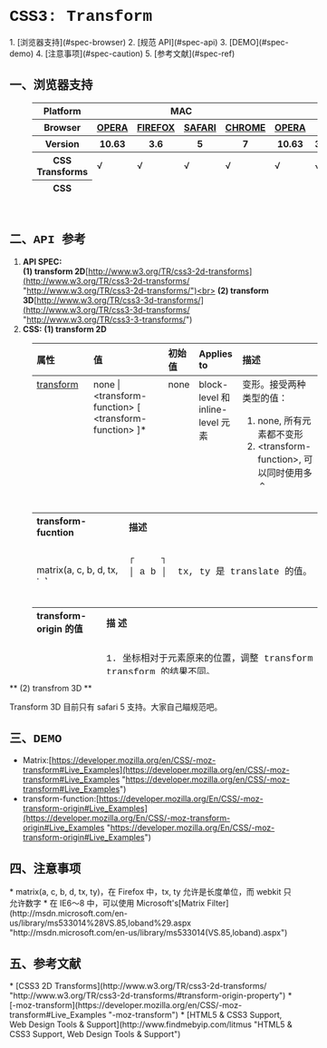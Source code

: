 <h1 style="font-family:Courier New">CSS3: Transform</h1>
1. [浏览器支持](#spec-browser)
2. [规范 API](#spec-api)
3. [DEMO](#spec-demo)
4. [注意事项](#spec-caution)
5. [参考文献](#spec-ref)

<h2 id="spec-browser" style="font-family:Courier New">一、浏览器支持</h2>
<table class="litmus-browser-support-results zeroBorder" style="margin-left:40px" summary="Browser support for HTML5 Forms Inputs" height="162" width="920">
<tbody>
<tr>
<th class="primary-heading" scope="row"><span class="offScreen">Platform</span></th>
<th class="primary-heading" colspan="4" scope="colgroup">MAC</th>
<th class="primary-heading" colspan="8" scope="colgroup">WIN</th>
<th class="offScreen">%</th>
</tr>
<tr>
<th class="row-heading secondary-heading" scope="row"><span class="offScreen">Browser</span></th>
<th class="browser-id browser-opera secondary-heading" colspan="1" scope="col"><a href="http://www.opera.com/browser/" target="_blank" title="Download the Opera web browser">OPERA</a></th>
<th class="browser-firefox browser-id secondary-heading" colspan="1" scope="col"><a href="http://www.mozilla-europe.org/en/firefox/" target="_blank" title="Download the Firefox web browser">FIREFOX</a></th>
<th class="browser-id browser-safari secondary-heading" colspan="1" scope="col"><a href="http://www.apple.com/safari/download/" target="_blank" title="Download the Safari web browser">SAFARI</a></th>
<th class="browser-chrome browser-id secondary-heading" colspan="1" scope="col"><a href="http://www.google.com/chrome/" target="_blank" title="Download the Chrome web browser">CHROME</a></th>
<th class="browser-id browser-opera secondary-heading" colspan="1" scope="col"><a href="http://www.opera.com/browser/" target="_blank" title="Download the Opera web browser">OPERA</a></th>
<th class="browser-firefox browser-id secondary-heading" colspan="2" scope="colgroup"><a href="http://www.mozilla-europe.org/en/firefox/" target="_blank" title="Download the Firefox web browser">FIREFOX</a></th>
<th class="browser-id browser-safari secondary-heading" colspan="1" scope="col"><a href="http://www.apple.com/safari/download/" target="_blank" title="Download the Safari web browser">SAFARI</a></th>
<th class="browser-id browser-ie secondary-heading" colspan="2" scope="colgroup"><a href="http://www.microsoft.com/ie/" target="_blank" title="Download the Ie web browser">IE</a></th>
<th class="browser-chrome browser-id secondary-heading" colspan="2" scope="colgroup"><a href="http://www.google.com/chrome/" target="_blank" title="Download the Chrome web browser">CHROME</a></th>
<th class="offScreen">&nbsp;</th>
</tr>
<tr>
<th class="row-heading tertiary-heading" scope="row"><span class="offScreen">Version</span></th>
<th class="tertiary-heading" scope="col"> 10.63 </th>
<th class="tertiary-heading" scope="col"> 3.6 </th>
<th class="tertiary-heading" scope="col"> 5 </th>
<th class="tertiary-heading" scope="col"> 7 </th>
<th class="tertiary-heading" scope="col"> 10.63 </th>
<th class="tertiary-heading" scope="col"> 3.6 </th>
<th class="tertiary-heading" scope="col"> 4.03 </th>
<th class="tertiary-heading" scope="col"> 5 </th>
<th class="tertiary-heading" scope="col"> 8 </th>
<th class="tertiary-heading" scope="col"> 9 </th>
<th class="tertiary-heading" scope="col"> 7 </th>
<th class="tertiary-heading" scope="col"> 8 </th>
<th class="offScreen">&nbsp;</th>
</tr>
</tbody>
 
<tbody>
<tr id="k0.1">
<th class="row-heading" scope="row">CSS Transforms</th>
<td class="supported">√<br>
</td>
<td class="supported">√</td>
<td class="supported">√</td>
<td class="supported">√</td>
<td class="supported">√</td>
<td class="supported">√</td>
<td class="supported">√</td>
<td class="supported">√</td>
<td>-</td>
<td>-</td>
<td class="supported">√</td>
<td class="supported">√</td>
<td class="grade-excellent support-grade"> 81%</td>
</tr>
<tr id="np86">
<th class="row-heading" scope="row">CSS Transforms 3D</th>
<td>-<br>
</td>
<td>-<br>
</td>
<td class="supported">√</td>
<td>-</td>
<td>-</td>
<td>-</td>
<td>-</td>
<td class="supported">√</td>
<td>-</td>
<td>-</td>
<td>-</td>
<td>-</td>
<td class="grade-poor support-grade"> 11% </td>
</tr>
</tbody>
</table>
<br>
<h2 id="spec-api" style="font-family:Courier New">二、API 参考</h2>

1. **API SPEC:**<br>
    **(1) transform 2D**[http://www.w3.org/TR/css3-2d-transforms](http://www.w3.org/TR/css3-2d-transforms/ "http://www.w3.org/TR/css3-2d-transforms/")<br>
    **(2) transform 3D**[http://www.w3.org/TR/css3-3d-transforms/](http://www.w3.org/TR/css3-3d-transforms/ "http://www.w3.org/TR/css3-3-transforms/")
2. **CSS:**
    **(1) transform 2D**

<table class="proptable zeroBorder" style="margin-left:40px;margin-right:auto;text-align:left" height="250" width="920">
<tbody>
<tr>
<th>属性<br>
</th>
<th>值<br>
</th>
<th>初始值 </th>
<th>Applies to </th>
<th>描述 </th>
</tr>
</tbody>
 
<tbody>
<tr valign="baseline">
<td style="text-align:left"><a class="property" href="http://www.w3.org/TR/css3-2d-transforms/#effects">transform</a></td>
<td style="text-align:left">none | &lt;transform-function&gt; [ &lt;transform-function&gt; ]* </td>
<td style="text-align:left">none </td>
<td style="text-align:left">block-level 和inline-level 元素 </td>
<td style="text-align:left">变形。接受两种类型的值：<br>
<ol><li>none, 所有元素都不变形</li>
<li>&lt;transform-function&gt;, 可以同时使用多个 &lt;transform-function&gt;<br>
</li>
</ol>
</td>
</tr>
<tr valign="baseline">
<td style="text-align:left"><a class="property" href="http://www.w3.org/TR/css3-2d-transforms/#transform-origin">transform-origin</a></td>
<td style="text-align:left">[ [ &lt;percentage&gt; | &lt;length&gt; | left | center | right ] [ &lt;percentage&gt; | &lt;length&gt; | top | center | bottom ]? ] | [ [ left | center | right ] || [ top | center | bottom ] ] </td>
<td style="text-align:left">50% 50% </td>
<td style="text-align:left">同上</td>
<td style="text-align:left">transform 的原点。<br>
</td>
</tr>
</tbody>
</table>
<br>
<table class="proptable zeroBorder" style="margin-left:40px;margin-right:auto;text-align:left" height="118" width="946">
<tbody>
<tr>
<th>transform-fucntion<br>
</th>
<th>描述<br>
</th>
</tr>
<tr valign="baseline">
<td style="text-align:left"><br>
<br>
matrix(a, c, b, d, tx, ty)<br>
</td>
<td style="text-align:left"><font face="Courier New"><br>
┌&nbsp;&nbsp;&nbsp;&nbsp; ┐&nbsp; <br>
 │ a b │&nbsp; <font face="Courier New">tx, ty 是 translate 的值。关于 matrix，还挺复杂的（I hate math）</font><a href="http://www.mathamazement.com/Lessons/Pre-Calculus/08_Matrices-and-Determinants/coordinate-transformation-matrices.html" id="ns_9" title="Coordinate Transformation Matrices"></a><br>
 │ c d │&nbsp; <font face="Courier New">可以看一下这个介绍 <a href="http://www.mathamazement.com/Lessons/Pre-Calculus/08_Matrices-and-Determinants/coordinate-transformation-matrices.html" id="n5gk" title="Coordinate Transformation Matrices">Coordinate Transformation Matrices</a></font><br>
 └&nbsp;&nbsp;&nbsp;&nbsp; ┘<br>
</font><br>
</td>
</tr>
<tr valign="baseline">
<td style="text-align:left">ratate(angle)<br>
</td>
<td style="text-align:left">扭曲。等价于 matrix(cos(angle), sin(angle), -sin(angle), cos(angle), 0, 0)。<br>
angle, 角度。<br>
</td>
</tr>
<tr>
<td style="text-align:left">scale(sx [, sy])<br>
</td>
<td style="text-align:left">缩放。sx, sy, 分别指水平和垂直方向上的缩放的倍数，如果只有 sx 一个值，视为 sy = sx。<br>
</td>
</tr>
<tr>
<td style="text-align:left">scaleX(value)<br>
</td>
<td style="text-align:left">等价于 scale(value, 1)<br>
</td>
</tr>
<tr>
<td style="text-align:left">scaleY(value)<br>
</td>
<td style="text-align:left">等价于 scale(1, value)<br>
</td>
</tr>
<tr>
<td style="text-align:left">skew(ax [, ay])<br>
</td>
<td style="text-align:left">倾斜。ax, ay，分别指水平和垂直方向上的倾斜角度，如果只有 ax 一个值，则只倾斜水平方向。<br>
</td>
</tr>
<tr>
<td style="text-align:left">skewX(angle)<br>
</td>
<td style="text-align:left">等价于 skew(angle)<br>
</td>
</tr>
<tr>
<td style="text-align:left">skewY(angle)<br>
</td>
<td style="text-align:left">等价于 skew(0, angle)<br>
</td>
</tr>
<tr>
<td style="text-align:left">translate(tx [, ty])<br>
</td>
<td style="text-align:left">移位。tx, ty, 分别指水平和垂直方向上的移位距离，如果只有 tx, 一个值，则只在水平方向上移位。<br>
</td>
</tr>
<tr>
<td style="text-align:left">translateX(length)<br>
</td>
<td style="text-align:left">等价于 translate(length)<br>
</td>
</tr>
<tr>
<td style="text-align:left">translateY(length)<br>
</td>
<td style="text-align:left">等价于 translate(0, length)<br>
</td>
</tr>
</tbody>
</table>
<br>
<table class="proptable zeroBorder" style="margin-left:40px;margin-right:auto;text-align:left" height="118" width="946">
<tbody>
<tr>
<th>transform-origin 的值<br>
</th>
<th>描 述<br>
</th>
</tr>
<tr valign="baseline">
<td style="text-align:left"><br>
<br>
<br>
<br>
<br>
<br>
<br>
<br>
<br>
<br>
<br>
<br>
总述<br>
</td>
<td style="text-align:left"><font face="Courier New"><br>
1. 坐标相对于元素原来的位置，调整 transform 的坐标原点，将会让 transform 的结果不同。<br>
<br>
</font>
<div id="zvlp" style="text-align:left"><img src="images/css3-transform.png" style="height:210px;width:556px"></div>
<br>
<br>
<font face="Courier New">2. 接受1个或者2个值。</font><br>
<ul><li>当只有1个值是，这个值被作为水平位置上的值，垂直方向上被设置为 50%;</li>
<li>当有2值时，分别应用到水平和垂直方向上；</li>
<li>默认两个值是 50%， 50%。</li></ul>
<br>
3. 值可以是&lt;length&gt;, &lt;percentage&gt;, left, right, top, bottom。但如果混用的话，left, right 只能用于第一个值，top, bottom 只能用于第二个值；负值是被允许的。<br>
<br>
</td>
</tr>
<tr valign="baseline">
<td style="text-align:left">&lt;precentage&gt;<br>
</td>
<td style="text-align:left">百分比，如 transition-origin: 0% 0%; 相当于把原点移向元素原始位置的左上角<br>
</td>
</tr>
<tr>
<td style="text-align:left">&lt;length&gt;<br>
</td>
<td style="text-align:left">长度值，如 transition-origin: 10px 10px;<br>
</td>
</tr>
<tr>
<td style="text-align:left">top left | left top<br>
</td>
<td style="text-align:left">等价于 0 0<br>
</td>
</tr>
<tr>
<td style="text-align:left">top | top center | center top<br>
</td>
<td style="text-align:left">等价于 50% 0<br>
</td>
</tr>
<tr>
<td style="text-align:left">right top| top right<br>
</td>
<td style="text-align:left">等价于 100% 0<br>
</td>
</tr>
<tr>
<td style="text-align:left">left | left center | center left<br>
</td>
<td style="text-align:left">等价于 0 50%<br>
</td>
</tr>
<tr>
<td style="text-align:left">center | center center<br>
</td>
<td style="text-align:left">默认值，等价于 50% 50%<br>
</td>
</tr>
<tr>
<td style="text-align:left">right | right center | center right<br>
</td>
<td style="text-align:left">等价于 100% 50%<br>
</td>
</tr>
<tr>
<td style="text-align:left">bottom left | left bottom<br>
</td>
<td style="text-align:left">等价于 0 100%<br>
</td>
</tr>
<tr>
<td style="text-align:left">bottom | bottom center | center bottom<br>
</td>
<td style="text-align:left">等价于 50% 100%<br>
</td>
</tr>
<tr>
<td style="text-align:left">bottom right | right bottom<br>
</td>
<td style="text-align:left">等价于 100% 100%<br>
</td>
</tr>
</tbody>
</table>

** (2) transfrom 3D **

Transform 3D 目前只有 safari 5 支持。大家自己瞄规范吧。

<h2 id="spec-demo" style="font-family:Courier New">三、DEMO</h2>

* Matrix:[https://developer.mozilla.org/en/CSS/-moz-transform#Live_Examples](https://developer.mozilla.org/en/CSS/-moz-transform#Live_Examples "https://developer.mozilla.org/en/CSS/-moz-transform#Live_Examples")
* transform-function:[https://developer.mozilla.org/En/CSS/-moz-transform-origin#Live_Examples](https://developer.mozilla.org/En/CSS/-moz-transform-origin#Live_Examples "https://developer.mozilla.org/En/CSS/-moz-transform-origin#Live_Examples")

<h2 id="spec-caution" style="font-family:Courier New">四、注意事项</h2>
* matrix(a, c, b, d, tx, ty)，在 Firefox 中，tx, ty 允许是长度单位，而 webkit 只允许数字
* 在 IE6～8 中，可以使用 Microsoft's[Matrix Filter](http://msdn.microsoft.com/en-us/library/ms533014%28VS.85,loband%29.aspx "http://msdn.microsoft.com/en-us/library/ms533014(VS.85,loband).aspx")

<h2 id="spec-ref" style="font-family:Courier New">五、参考文献</h2>
* [CSS3 2D Transforms](http://www.w3.org/TR/css3-2d-transforms/ "http://www.w3.org/TR/css3-2d-transforms/#transform-origin-property")
* [-moz-transform](https://developer.mozilla.org/en/CSS/-moz-transform#Live_Examples "-moz-transform")
* [HTML5 & CSS3 Support, Web Design Tools & Support](http://www.findmebyip.com/litmus "HTML5 & CSS3 Support, Web Design Tools & Support")
</div>

